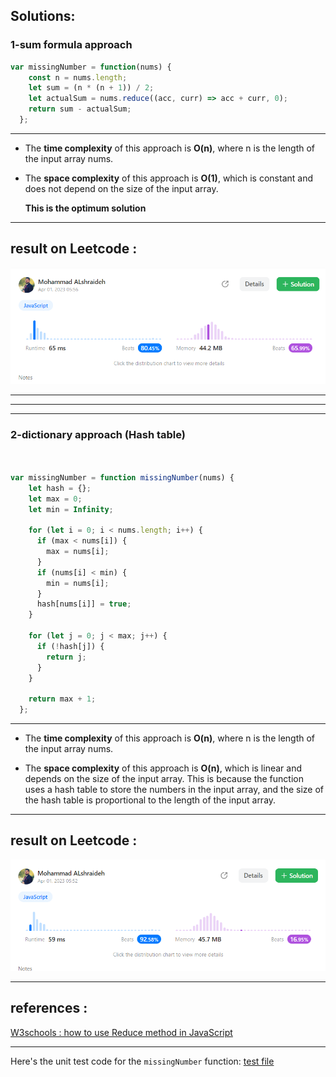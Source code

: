 ## Solutions: 

###  1-sum formula approach

```js
var missingNumber = function(nums) {
    const n = nums.length;
    let sum = (n * (n + 1)) / 2;
    let actualSum = nums.reduce((acc, curr) => acc + curr, 0);
    return sum - actualSum;
  };
```
----

- The **time complexity** of this approach is **O(n)**, where n is the length of the input array nums. 

- The **space complexity** of this approach is **O(1)**, which is constant and does not depend on the size of the input array.

   **This is the optimum solution**
---


## result on Leetcode : 
   ![Missing Number](../assets/missingNum1.png) 
   
---
---
----

###  2-dictionary approach (Hash table)
```js


var missingNumber = function missingNumber(nums) {
    let hash = {};
    let max = 0;
    let min = Infinity;
    
    for (let i = 0; i < nums.length; i++) {
      if (max < nums[i]) {
        max = nums[i];
      }
      if (nums[i] < min) {
        min = nums[i];
      }
      hash[nums[i]] = true;
    }
  
    for (let j = 0; j < max; j++) {
      if (!hash[j]) {
        return j;
      }
    }
    
    return max + 1;
  };
```
----

- The **time complexity** of this approach is **O(n)**, where n is the length of the input array nums. 

- The **space complexity**  of this approach is **O(n)**, which is linear and depends on the size of the input array.
  This is because the function uses a hash table to store the numbers in the input array, and the size of the hash table is proportional to the length of the input array. 


---

## result on Leetcode : 
   ![Missing Number](../assets/missingNum2.png) 

----

## references :
 [W3schools : how to use Reduce method in JavaScript ](https://www.w3schools.com/jsref/jsref_reduce.asp)

----

Here's the unit test code for the `missingNumber` function:  [test file ](./missingNumber.test.js)
